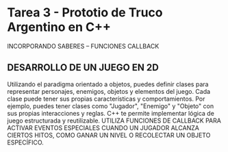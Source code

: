 # Tarea 3 - Prototio de Truco Argentino en C++
INCORPORANDO SABERES – FUNCIONES CALLBACK

## DESARROLLO DE UN JUEGO EN 2D

Utilizando el paradigma orientado a objetos, puedes definir clases para representar personajes, enemigos, objetos y elementos del juego. Cada clase puede tener sus propias características y comportamientos. Por ejemplo, puedes tener clases como "Jugador", "Enemigo" y "Objeto" con sus propias interacciones y reglas. C++ te permite implementar lógica de juego estructurada y reutilizable.
UTILIZA FUNCIONES DE CALLBACK PARA ACTIVAR EVENTOS ESPECIALES CUANDO UN JUGADOR ALCANZA CIERTOS HITOS, COMO GANAR UN NIVEL O RECOLECTAR UN OBJETO ESPECÍFICO.
